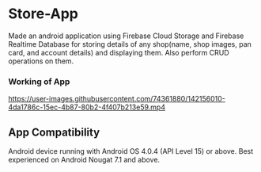 # Store-App

Made an android application using Firebase Cloud Storage and Firebase Realtime Database for storing details of any shop(name, shop images, pan card, and account details) and displaying them. Also perform CRUD operations on them.



### Working of App

https://user-images.githubusercontent.com/74361880/142156010-4da1786c-15ec-4b87-80b2-4f407b213e59.mp4

## App Compatibility

Android device running with Android OS 4.0.4 (API Level 15) or above. Best experienced on Android Nougat 7.1 and above. 







